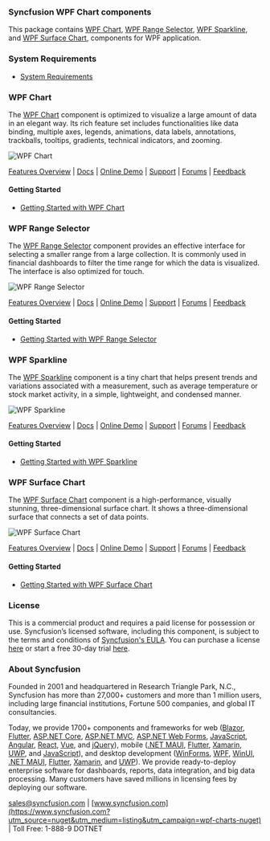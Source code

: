 ### Syncfusion WPF Chart components
This package contains [WPF Chart](https://www.syncfusion.com/wpf-controls/charts?utm_source=nuget&utm_medium=listing&utm_campaign=wpf-charts-nuget), [WPF Range Selector](https://www.syncfusion.com/wpf-controls/range-selector?utm_source=nuget&utm_medium=listing&utm_campaign=wpf-charts-nuget), [WPF Sparkline](https://www.syncfusion.com/wpf-controls/sparkline?utm_source=nuget&utm_medium=listing&utm_campaign=wpf-charts-nuget), and [WPF Surface Chart](https://www.syncfusion.com/wpf-controls/surface-chart?utm_source=nuget&utm_medium=listing&utm_campaign=wpf-charts-nuget), components for WPF application.

### System Requirements

* [System Requirements](https://help.syncfusion.com/wpf/installation/system-requirements?utm_source=nuget&utm_medium=listing&utm_campaign=wpf-charts-nuget)

### WPF Chart

The [WPF Chart](https://www.syncfusion.com/wpf-controls/charts?utm_source=nuget&utm_medium=listing&utm_campaign=wpf-charts-nuget) component is optimized to visualize a large amount of data in an elegant way. Its rich feature set includes functionalities like data binding, multiple axes, legends, animations, data labels, annotations, trackballs, tooltips, gradients, technical indicators, and zooming.

![WPF Chart](https://cdn.syncfusion.com/nuget-readme/wpf/wpf_chart.png)

[Features Overview](https://www.syncfusion.com/wpf-controls/charts?utm_source=nuget&utm_medium=listing&utm_campaign=wpf-charts-nuget) | [Docs](https://help.syncfusion.com/wpf/charts/getting-started?utm_source=nuget&utm_medium=listing&utm_campaign=wpf-charts-nuget) | [Online Demo](https://github.com/syncfusion/wpf-demos?utm_source=nuget&utm_medium=listing&utm_campaign=wpf-charts-nuget) | [Support](https://support.syncfusion.com/create?utm_source=nuget&utm_medium=listing&utm_campaign=wpf-charts-nuget) | [Forums](https://www.syncfusion.com/forums/wpf?utm_source=nuget&utm_medium=listing&utm_campaign=wpf-charts-nuget) | [Feedback](https://www.syncfusion.com/feedback/wpf?utm_source=nuget&utm_medium=listing&utm_campaign=wpf-charts-nuget)

#### Getting Started

* [Getting Started with WPF Chart](https://help.syncfusion.com/wpf/charts/getting-started?utm_source=nuget&utm_medium=listing&utm_campaign=wpf-charts-nuget)

### WPF Range Selector

The [WPF Range Selector](https://www.syncfusion.com/wpf-controls/range-selector?utm_source=nuget&utm_medium=listing&utm_campaign=wpf-charts-nuget) component provides an effective interface for selecting a smaller range from a large collection. It is commonly used in financial dashboards to filter the time range for which the data is visualized. The interface is also optimized for touch.

![WPF Range Selector](https://cdn.syncfusion.com/nuget-readme/wpf/wpf_range_selector.png)

[Features Overview](https://www.syncfusion.com/wpf-controls/range-selector?utm_source=nuget&utm_medium=listing&utm_campaign=wpf-charts-nuget) | [Docs](https://help.syncfusion.com/wpf/busy-indicator/getting-started?utm_source=nuget&utm_medium=listing&utm_campaign=wpf-charts-nuget) | [Online Demo](https://github.com/syncfusion/wpf-demos?utm_source=nuget&utm_medium=listing&utm_campaign=wpf-charts-nuget) | [Support](https://support.syncfusion.com/create?utm_source=nuget&utm_medium=listing&utm_campaign=wpf-charts-nuget) | [Forums](https://www.syncfusion.com/forums/wpf?utm_source=nuget&utm_medium=listing&utm_campaign=wpf-charts-nuget) | [Feedback](https://www.syncfusion.com/feedback/wpf?utm_source=nuget&utm_medium=listing&utm_campaign=wpf-charts-nuget)

#### Getting Started

* [Getting Started with WPF Range Selector](https://help.syncfusion.com/wpf/busy-indicator/getting-started?utm_source=nuget&utm_medium=listing&utm_campaign=wpf-charts-nuget)

### WPF Sparkline

The [WPF Sparkline](https://www.syncfusion.com/wpf-controls/sparkline?utm_source=nuget&utm_medium=listing&utm_campaign=wpf-charts-nuget) component is a tiny chart that helps present trends and variations associated with a measurement, such as average temperature or stock market activity, in a simple, lightweight, and condensed manner.

![WPF Sparkline](https://cdn.syncfusion.com/nuget-readme/wpf/wpf_sparkline.png)

[Features Overview](https://www.syncfusion.com/wpf-controls/sparkline?utm_source=nuget&utm_medium=listing&utm_campaign=wpf-charts-nuget) | [Docs](https://help.syncfusion.com/wpf/sparkline/getting-started?utm_source=nuget&utm_medium=listing&utm_campaign=wpf-charts-nuget) | [Online Demo](https://github.com/syncfusion/wpf-demos?utm_source=nuget&utm_medium=listing&utm_campaign=wpf-charts-nuget) | [Support](https://support.syncfusion.com/create?utm_source=nuget&utm_medium=listing&utm_campaign=wpf-charts-nuget) | [Forums](https://www.syncfusion.com/forums/wpf?utm_source=nuget&utm_medium=listing&utm_campaign=wpf-charts-nuget) | [Feedback](https://www.syncfusion.com/feedback/wpf?utm_source=nuget&utm_medium=listing&utm_campaign=wpf-charts-nuget)

#### Getting Started

* [Getting Started with WPF Sparkline](https://help.syncfusion.com/wpf/sparkline/getting-started?utm_source=nuget&utm_medium=listing&utm_campaign=wpf-charts-nuget)

### WPF Surface Chart

The [WPF Surface Chart](https://www.syncfusion.com/wpf-controls/surface-chart?utm_source=nuget&utm_medium=listing&utm_campaign=wpf-charts-nuget) component is a high-performance, visually stunning, three-dimensional surface chart. It shows a three-dimensional surface that connects a set of data points.

![WPF Surface Chart](https://cdn.syncfusion.com/nuget-readme/wpf/wpf_surface_chart.png)

[Features Overview](https://www.syncfusion.com/wpf-controls/surface-chart?utm_source=nuget&utm_medium=listing&utm_campaign=wpf-charts-nuget) | [Docs](https://help.syncfusion.com/wpf/surface-chart/getting-started?utm_source=nuget&utm_medium=listing&utm_campaign=wpf-charts-nuget) | [Online Demo](https://github.com/syncfusion/wpf-demos?utm_source=nuget&utm_medium=listing&utm_campaign=wpf-charts-nuget) | [Support](https://support.syncfusion.com/create?utm_source=nuget&utm_medium=listing&utm_campaign=wpf-charts-nuget) | [Forums](https://www.syncfusion.com/forums/wpf?utm_source=nuget&utm_medium=listing&utm_campaign=wpf-charts-nuget) | [Feedback](https://www.syncfusion.com/feedback/wpf?utm_source=nuget&utm_medium=listing&utm_campaign=wpf-charts-nuget)

#### Getting Started

* [Getting Started with WPF Surface Chart](https://help.syncfusion.com/wpf/surface-chart/getting-started?utm_source=nuget&utm_medium=listing&utm_campaign=wpf-charts-nuget)

### License

This is a commercial product and requires a paid license for possession or use. Syncfusion’s licensed software, including this component, is subject to the terms and conditions of [Syncfusion's EULA](https://www.syncfusion.com/eula/es/?utm_source=nuget&utm_medium=listing&utm_campaign=wpf-charts-nuget). You can purchase a license [here](https://www.syncfusion.com/sales/products?utm_source=nuget&utm_medium=listing&utm_campaign=wpf-charts-nuget) or start a free 30-day trial [here](https://www.syncfusion.com/account/manage-trials/start-trials?utm_source=nuget&utm_medium=listing&utm_campaign=wpf-charts-nuget).

### About Syncfusion

Founded in 2001 and headquartered in Research Triangle Park, N.C., Syncfusion has more than 27,000+ customers and more than 1 million users, including large financial institutions, Fortune 500 companies, and global IT consultancies.
 
Today, we provide 1700+ components and frameworks for web ([Blazor](https://www.syncfusion.com/blazor-components?utm_source=nuget&utm_medium=listing&utm_campaign=wpf-charts-nuget), [Flutter](https://www.syncfusion.com/flutter-widgets?utm_source=nuget&utm_medium=listing&utm_campaign=wpf-charts-nuget), [ASP.NET Core](https://www.syncfusion.com/aspnet-core-ui-controls?utm_source=nuget&utm_medium=listing&utm_campaign=wpf-charts-nuget), [ASP.NET MVC](https://www.syncfusion.com/aspnet-mvc-ui-controls?utm_source=nuget&utm_medium=listing&utm_campaign=wpf-charts-nuget), [ASP.NET Web Forms](https://www.syncfusion.com/jquery/aspnet-webforms-ui-controls?utm_source=nuget&utm_medium=listing&utm_campaign=wpf-charts-nuget), [JavaScript](https://www.syncfusion.com/javascript-ui-controls?utm_source=nuget&utm_medium=listing&utm_campaign=wpf-charts-nuget), [Angular](https://www.syncfusion.com/angular-ui-components?utm_source=nuget&utm_medium=listing&utm_campaign=wpf-charts-nuget), [React](https://www.syncfusion.com/react-ui-components?utm_source=nuget&utm_medium=listing&utm_campaign=wpf-charts-nuget), [Vue](https://www.syncfusion.com/vue-ui-components?utm_source=nuget&utm_medium=listing&utm_campaign=wpf-charts-nuget), and [jQuery](https://www.syncfusion.com/jquery-ui-widgets?utm_source=nuget&utm_medium=listing&utm_campaign=wpf-charts-nuget)), mobile ([.NET MAUI](https://www.syncfusion.com/maui-controls?utm_source=nuget&utm_medium=listing&utm_campaign=wpf-charts-nuget), [Flutter](https://www.syncfusion.com/flutter-widgets?utm_source=nuget&utm_medium=listing&utm_campaign=wpf-charts-nuget), [Xamarin](https://www.syncfusion.com/xamarin-ui-controls?utm_source=nuget&utm_medium=listing&utm_campaign=wpf-charts-nuget), [UWP](https://www.syncfusion.com/uwp-ui-controls?utm_source=nuget&utm_medium=listing&utm_campaign=wpf-charts-nuget), and [JavaScript](https://www.syncfusion.com/javascript-ui-controls?utm_source=nuget&utm_medium=listing&utm_campaign=wpf-charts-nuget)), and desktop development ([WinForms](https://www.syncfusion.com/winforms-ui-controls?utm_source=nuget&utm_medium=listing&utm_campaign=wpf-charts-nuget), [WPF](https://www.syncfusion.com/wpf-controls?utm_source=nuget&utm_medium=listing&utm_campaign=wpf-charts-nuget), [WinUI](https://www.syncfusion.com/winui-controls?utm_source=nuget&utm_medium=listing&utm_campaign=wpf-charts-nuget), [.NET MAUI](https://www.syncfusion.com/maui-controls?utm_source=nuget&utm_medium=listing&utm_campaign=wpf-charts-nuget), [Flutter](https://www.syncfusion.com/flutter-widgets?utm_source=nuget&utm_medium=listing&utm_campaign=wpf-charts-nuget), [Xamarin](https://www.syncfusion.com/xamarin-ui-controls?utm_source=nuget&utm_medium=listing&utm_campaign=wpf-charts-nuget), and [UWP](https://www.syncfusion.com/uwp-ui-controls?utm_source=nuget&utm_medium=listing&utm_campaign=wpf-charts-nuget)). We provide ready-to-deploy enterprise software for dashboards, reports, data integration, and big data processing. Many customers have saved millions in licensing fees by deploying our software.

[sales@syncfusion.com](mailto:sales@syncfusion.com?Subject=Syncfusion%20WPF%20Chart%20-%20NuGet) | [www.syncfusion.com](https://www.syncfusion.com?utm_source=nuget&utm_medium=listing&utm_campaign=wpf-charts-nuget) | Toll Free: 1-888-9 DOTNET



